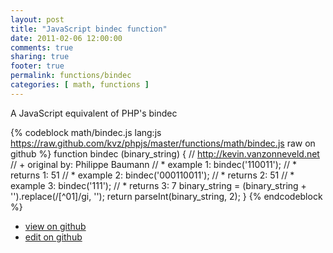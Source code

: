 ```yaml
---
layout: post
title: "JavaScript bindec function"
date: 2011-02-06 12:00:00
comments: true
sharing: true
footer: true
permalink: functions/bindec
categories: [ math, functions ]
---
```

A JavaScript equivalent of PHP's bindec
<!-- more -->
{% codeblock math/bindec.js lang:js https://raw.github.com/kvz/phpjs/master/functions/math/bindec.js raw on github %}
function bindec (binary_string) {
    // http://kevin.vanzonneveld.net
    // +   original by: Philippe Baumann
    // *     example 1: bindec('110011');
    // *     returns 1: 51
    // *     example 2: bindec('000110011');
    // *     returns 2: 51
    // *     example 3: bindec('111');
    // *     returns 3: 7
    binary_string = (binary_string + '').replace(/[^01]/gi, '');
    return parseInt(binary_string, 2);
}
{% endcodeblock %}
<ul>
 <li><a href="https://github.com/kvz/phpjs/blob/master/functions/math/bindec.js">view on github</a></li>
 <li><a href="https://github.com/kvz/phpjs/edit/master/functions/math/bindec.js">edit on github</a></li>
</ul>
